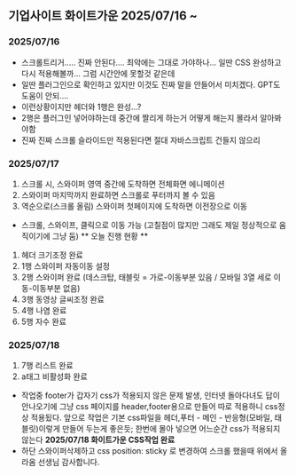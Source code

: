 ## 기업사이트 화이트가운 2025/07/16 ~
### 2025/07/16
* 스크롤트리거..... 진짜 안된다.... 최악에는 그대로 가야하나... 일딴 CSS 완성하고 다시 적용해볼까... 그럼 시간안에 못할것 같은데
* 일딴 플러그인으로 확인하고 있지만 이것도 진짜 말을 안들어서 미치겠다. GPT도 도움이 안되....
* 이런상황이지만 헤더와 1행은 완성...?
* 2행은 플러그인 넣어야하는데 중간에 짤리게 하는거 어떻게 해는지 몰라서 알아봐야함
* 진짜 진짜 스크롤 슬라이드만 적용된다면 절대 자바스크립트 건들지 않으리
### 2025/07/17
1. 스크롤 시, 스와이퍼 영역 중간에 도착하면 전체화면 에니메이션
2. 스와이퍼 마지막까지 완료하면 스크롤로 푸터까지 볼 수 있음
3. 역순으로(스크롤 올림) 스와이퍼 첫페이지에 도착하면 이전장으로 이동
* 스크롤, 스와이프, 클릭으로 이동 가능 (고칠점이 많지만 그래도 제일 정상적으로 움직이기에 그냥 둠)
** 오늘 진행 현황 **
1. 헤더 크기조정 완료
2. 1행 스와이퍼 자동이동 설정
3. 2행 스와이퍼 완료 (데스크탑, 태블릿 = 가로-이동부분 있음 / 모바일 3열 세로 이동-이동부분 없음)
4. 3행 동영상 글씨조정 완료
5. 4행 나염 완료
6. 5행 자수 완료
### 2025/07/18
1. 7행 리스트 완료
2. a태그 비활성화 완료
* 작업중 footer가 갑자기 css가 적용되지 않은 문제 발생, 인터넷 돌아다녀도 답이 안나오기에 그냥 css 페이지를 header,footer용으로 만들어 따로 적용하니 css정상 적용됬다. 앞으로 작업은 기본 css파일을 헤더,푸터 - 메인 - 반응형(모바일, 태블릿)이렇게 만들어 두는게 좋은듯; 한번에 몰아 넣으면 어느순간 css가 적용되지 않는다
**2025/07/18 화이트가운 CSS작업 완료**
* 하단 스와이퍼삭제하고 css position: sticky 로 변경하여 스크롤 했을때 위에서 올라옴 선생님 감사합니다. 